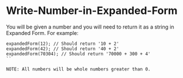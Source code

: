 # Write-Number-in-Expanded-Form

You will be given a number and you will need to return it as a string in Expanded Form. For example:


```
expandedForm(12); // Should return '10 + 2'
expandedForm(42); // Should return '40 + 2'
expandedForm(70304); // Should return '70000 + 300 + 4'
``

NOTE: All numbers will be whole numbers greater than 0.
